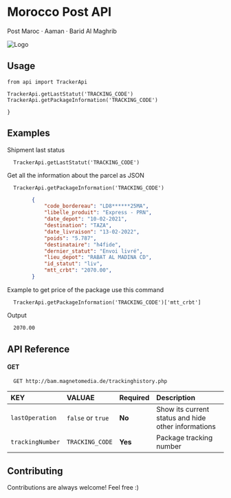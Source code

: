 # Morocco Post API
Post Maroc · Aaman · Barid Al Maghrib

![Logo](https://seeklogo.com/images/A/amana-messagerie-logo-859E7C8309-seeklogo.com.png)

## Usage

```python3
from api import TrackerApi

TrackerApi.getLastStatut('TRACKING_CODE')
TrackerApi.getPackageInformation('TRACKING_CODE')

}
```


## Examples

Shipment last status

```python3
  TrackerApi.getLastStatut('TRACKING_CODE')
```

Get all the information about the parcel as JSON

```python3
  TrackerApi.getPackageInformation('TRACKING_CODE')
```

```json
        {
            "code_bordereau": "LD8******25MA",
            "libelle_produit": "Express - PRN",
            "date_depot": "10-02-2021",
            "destination": "TAZA",
            "date_livraison": "13-02-2022",
            "poids": "5.787",
            "destinataire": "h4fide",
            "dernier_statut": "Envoi livré",
            "lieu_depot": "RABAT AL MADINA CD",
            "id_statut": "liv",
            "mtt_crbt": "2070.00",
        }
```
Example to get price of the package use this command
```python3
  TrackerApi.getPackageInformation('TRACKING_CODE')['mtt_crbt']
```
Output
```bash
  2070.00
```

## API Reference

#### GET

```http
  GET http://bam.magnetomedia.de/trackinghistory.php
```

| KEY             | VALUAE           | Required  | Description                                         |
| :---------------| :--------------- | :-------- |:--------------------------------------------------- |
| `lastOperation` | `false` or `true`| **No**    | Show its current status and hide other informations |
| `trackingNumber`| `TRACKING_CODE`  | **Yes**   | Package tracking number                             |


## Contributing

Contributions are always welcome!
Feel free :)
